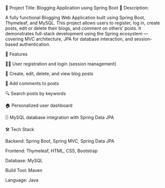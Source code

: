 📝 Project Title: Blogging Application using Spring Boot
📖 Description:

A fully functional Blogging Web Application built using Spring Boot, Thymeleaf, and MySQL.
This project allows users to register, log in, create posts, edit or delete their blogs, and comment on others’ posts.
It demonstrates full-stack development using the Spring ecosystem — covering MVC architecture, JPA for database interaction, and session-based authentication.

🚀 Features

🧑‍💻 User registration and login (session management)

📰 Create, edit, delete, and view blog posts

💬 Add comments to posts

🔍 Search posts by keywords

🏠 Personalized user dashboard

🗄️ MySQL database integration with Spring Data JPA

🛠️ Tech Stack

Backend: Spring Boot, Spring MVC, Spring Data JPA

Frontend: Thymeleaf, HTML, CSS, Bootstrap

Database: MySQL

Build Tool: Maven

Language: Java
